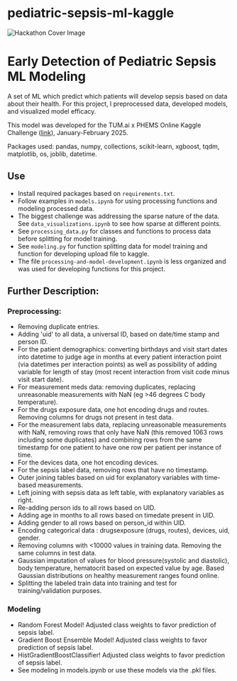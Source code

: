 # pediatric-sepsis-ml-kaggle

<hackathon-img>
  <source media="(prefers-color-scheme: dark)" srcset="readme-imgs/tumai_image.jpg">
  <source media="(prefers-color-scheme: light)" srcset="readme-imgs/phems_online_hackathon_image.jpg">
  <img alt="Hackathon Cover Image" src="default-image.png">
</hackathon-img>


# Early Detection of Pediatric Sepsis ML Modeling

A set of ML which predict which patients will develop sepsis based on data about their health. For this project, I preprocessed data, developed models, and visualized model efficacy.

This model was developed for the TUM.ai x PHEMS Online Kaggle Challenge ([link](https://www.kaggle.com/competitions/phems-hackathon-early-sepsis-prediction/l)), January-February 2025.

Packages used: pandas, numpy, collections, scikit-learn, xgboost, tqdm, matplotlib, os, joblib, datetime.

## Use
* Install required packages based on `requirements.txt`.
* Follow examples in `models.ipynb` for using processing functions and modeling processed data.
* The biggest challenge was addressing the sparse nature of the data. See `data_visualizations.ipynb` to see how sparse at different points.
* See `processing_data.py` for classes and functions to process data before splitting for model training.
* See `modeling.py` for function splitting data for model training and function for developing upload file to kaggle.
* The file `processing-and-model-development.ipynb` is less organized and was used for developing functions for this project.

## Further Description:

### Preprocessing:
* Removing duplicate entries.
* Adding 'uid' to all data, a universal ID, based on date/time stamp and person ID.
* For the patient demographics: converting birthdays and visit start dates into datetime to judge age in months at every patient interaction point (via datetimes per interaction points) as well as possibility of adding variable for length of stay (most recent interaction from visit code minus visit start date).
* For measurement meds data: removing duplicates, replacing unreasonable measurements with NaN (eg >46 degrees C body temperature).
* For the drugs exposure data, one hot encoding drugs and routes. Removing columns for drugs not present in test data.
* For the measurement labs data, replacing unreasonable measurements with NaN, removing rows that only have NaN (this removed 1063 rows including some duplicates) and combining rows from the same timestamp for one patient to have one row per patient per instance of time.
* For the devices data, one hot encoding devices.
* For the sepsis label data, removing rows that have no timestamp.
* Outer joining tables based on uid for explanatory variables with time-based measurements.
* Left joining with sepsis data as left table, with explanatory variables as right.
* Re-adding person ids to all rows based on UID.
* Adding age in months to all rows based on timedate present in UID.
* Adding gender to all rows based on person_id within UID.
* Encoding categorical data : drugsexposure (drugs, routes), devices, uid, gender.
* Removing columns with <10000 values in training data. Removing the same columns in test data.
* Gaussian imputation of values for blood pressure(systolic and diastolic), body temperature, hematocrit based on expected value by age. Based Gaussian distributions on healthy measurement ranges found online.
* Splitting the labeled train data into training and test for training/validation purposes.


### Modeling
* Random Forest Model! Adjusted class weights to favor prediction of sepsis label.
* Gradient Boost Ensemble Model! Adjusted class weights to favor prediction of sepsis label.
* HistGradientBoostClassifier! Adjusted class weights to favor prediction of sepsis label.
* See modeling in models.ipynb or use these models via the .pkl files.
